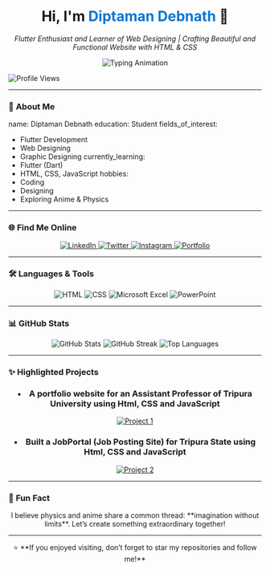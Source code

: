 <div align="center">
  <h1>Hi, I'm <span style="color: #0078D4;">Diptaman Debnath</span> 👋</h1>
  <p><em>Flutter Enthusiast and Learner of Web Designing | Crafting Beautiful and Functional Website with HTML & CSS</em></p>
<img src="https://readme-typing-svg.demolab.com?font=Fira+Code&size=22&pause=1000&color=0078D4&width=500&lines=Student+%7C+Graphics+Designing+%7C+Coding;Turning Ideas into Digital Reality 💡" alt="Typing Animation" />
</div>
  <p>
    <img src="https://komarev.com/ghpvc/?username=diptamandebnath&label=Profile%20Views&color=0e75b6&style=flat" alt="Profile Views" />
  </p>

---

### 🔭 **About Me**
name: Diptaman Debnath
education: Student
fields_of_interest:
  - Flutter Development
  - Web Designing
  - Graphic Designing
currently_learning: 
  - Flutter (Dart)
  - HTML, CSS, JavaScript
hobbies: 
  - Coding
  - Designing
  - Exploring Anime & Physics


---

### 🌐 **Find Me Online**
<div align="center">
  <a href="https://linkedin.com/in/diptamandebnath" target="_blank">
    <img src="https://img.shields.io/badge/LinkedIn-0077B5?style=for-the-badge&logo=linkedin&logoColor=white" alt="LinkedIn" />
  </a>
  <a href="https://twitter.com/diptaman9999" target="_blank">
    <img src="https://img.shields.io/badge/Twitter-1DA1F2?style=for-the-badge&logo=twitter&logoColor=white" alt="Twitter" />
  </a>
  <a href="https://instagram.com/diptaman9999" target="_blank">
    <img src="https://img.shields.io/badge/Instagram-E4405F?style=for-the-badge&logo=instagram&logoColor=white" alt="Instagram" />
  </a>
  <a href="https://diptamandebnath.github.io/resume" target="_blank">
    <img src="https://img.shields.io/badge/Portfolio-000000?style=for-the-badge&logo=githubpages&logoColor=white" alt="Portfolio" />
  </a>
</div>

---

### 🛠️ **Languages & Tools**
<div align="center">
  <img src="https://img.shields.io/badge/HTML-E34F26?style=for-the-badge&logo=html5&logoColor=white" alt="HTML" />
  <img src="https://img.shields.io/badge/CSS-1572B6?style=for-the-badge&logo=css3&logoColor=white" alt="CSS" />
  <img src="https://img.shields.io/badge/Microsoft_Excel-217346?style=for-the-badge&logo=microsoft-excel&logoColor=white" alt="Microsoft Excel" />
  <img src="https://img.shields.io/badge/PowerPoint-B7472A?style=for-the-badge&logo=microsoft-powerpoint&logoColor=white" alt="PowerPoint" />
</div>

---

### 📊 **GitHub Stats**
<div align="center">
  <img src="https://github-readme-stats.vercel.app/api?username=diptamandebnath&show_icons=true&theme=radical" alt="GitHub Stats" />
  <img src="https://github-readme-streak-stats.herokuapp.com/?user=diptamandebnath&theme=radical" alt="GitHub Streak" />
  <img src="https://github-readme-stats.vercel.app/api/top-langs/?username=diptamandebnath&layout=compact&theme=radical" alt="Top Languages" />
</div>

---

### ✨ **Highlighted Projects**
<div align="center">
  <h3><li>A portfolio website for an Assistant Professor of Tripura University using Html, CSS and JavaScript</li></h3>
  <a href="https://drjayantapal.blogspot.com/">
    <img src="https://i.ibb.co/sHMYc3D/jp.jpg" alt="Project 1" />
  </a>
  <h3><li>Built a JobPortal (Job Posting Site) for Tripura State using Html, CSS and JavaScript</li></h3>
  <a href="https://www.jobsfortripura.in">
    <img src="https://i.ibb.co/CsWNQ2K/jobsfortripura.jpg" alt="Project 2" />
  </a>
</div>

---

### 🚀 **Fun Fact**
<div align="center">
  <p>I believe physics and anime share a common thread: **imagination without limits**. Let’s create something extraordinary together!</p>
</div>

---

<div align="center">
  ⭐️ **If you enjoyed visiting, don’t forget to star my repositories and follow me!**  
</div>
